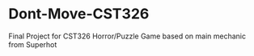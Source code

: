 # Dont-Move-CST326
Final Project for CST326
Horror/Puzzle Game based on main mechanic from Superhot
